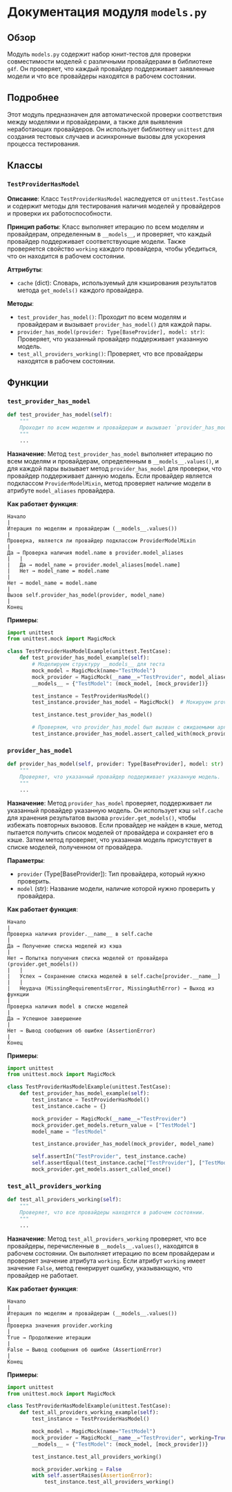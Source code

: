 # Документация модуля `models.py`

## Обзор

Модуль `models.py` содержит набор юнит-тестов для проверки совместимости моделей с различными провайдерами в библиотеке `g4f`. Он проверяет, что каждый провайдер поддерживает заявленные модели и что все провайдеры находятся в рабочем состоянии.

## Подробнее

Этот модуль предназначен для автоматической проверки соответствия между моделями и провайдерами, а также для выявления неработающих провайдеров. Он использует библиотеку `unittest` для создания тестовых случаев и асинхронные вызовы для ускорения процесса тестирования.

## Классы

### `TestProviderHasModel`

**Описание**: Класс `TestProviderHasModel` наследуется от `unittest.TestCase` и содержит методы для тестирования наличия моделей у провайдеров и проверки их работоспособности.

**Принцип работы**:
Класс выполняет итерацию по всем моделям и провайдерам, определенным в `__models__`, и проверяет, что каждый провайдер поддерживает соответствующие модели. Также проверяется свойство `working` каждого провайдера, чтобы убедиться, что он находится в рабочем состоянии.

**Аттрибуты**:
- `cache` (dict): Словарь, используемый для кэширования результатов метода `get_models()` каждого провайдера.

**Методы**:
- `test_provider_has_model()`: Проходит по всем моделям и провайдерам и вызывает `provider_has_model()` для каждой пары.
- `provider_has_model(provider: Type[BaseProvider], model: str)`: Проверяет, что указанный провайдер поддерживает указанную модель.
- `test_all_providers_working()`: Проверяет, что все провайдеры находятся в рабочем состоянии.

## Функции

### `test_provider_has_model`

```python
def test_provider_has_model(self):
    """
    Проходит по всем моделям и провайдерам и вызывает `provider_has_model()` для каждой пары.
    """
    ...
```

**Назначение**: Метод `test_provider_has_model` выполняет итерацию по всем моделям и провайдерам, определенным в `__models__.values()`, и для каждой пары вызывает метод `provider_has_model` для проверки, что провайдер поддерживает данную модель. Если провайдер является подклассом `ProviderModelMixin`, метод проверяет наличие модели в атрибуте `model_aliases` провайдера.

**Как работает функция**:

```
Начало
|
Итерация по моделям и провайдерам (__models__.values())
|
Проверка, является ли провайдер подклассом ProviderModelMixin
|
Да → Проверка наличия model.name в provider.model_aliases
|   |
|   Да → model_name = provider.model_aliases[model.name]
|   Нет → model_name = model.name
|
Нет → model_name = model.name
|
Вызов self.provider_has_model(provider, model_name)
|
Конец
```

**Примеры**:

```python
import unittest
from unittest.mock import MagicMock

class TestProviderHasModelExample(unittest.TestCase):
    def test_provider_has_model_example(self):
        # Моделируем структуру __models__ для теста
        mock_model = MagicMock(name="TestModel")
        mock_provider = MagicMock(__name__="TestProvider", model_aliases={"TestModel": "TestModelAlias"})
        __models__ = {"TestModel": (mock_model, [mock_provider])}

        test_instance = TestProviderHasModel()
        test_instance.provider_has_model = MagicMock()  # Мокируем provider_has_model для проверки вызова

        test_instance.test_provider_has_model()

        # Проверяем, что provider_has_model был вызван с ожидаемыми аргументами
        test_instance.provider_has_model.assert_called_with(mock_provider, "TestModelAlias")

```

### `provider_has_model`

```python
def provider_has_model(self, provider: Type[BaseProvider], model: str):
    """
    Проверяет, что указанный провайдер поддерживает указанную модель.
    """
    ...
```

**Назначение**: Метод `provider_has_model` проверяет, поддерживает ли указанный провайдер указанную модель. Он использует кэш `self.cache` для хранения результатов вызова `provider.get_models()`, чтобы избежать повторных вызовов. Если провайдер не найден в кэше, метод пытается получить список моделей от провайдера и сохраняет его в кэше. Затем метод проверяет, что указанная модель присутствует в списке моделей, полученном от провайдера.

**Параметры**:
- `provider` (Type[BaseProvider]): Тип провайдера, который нужно проверить.
- `model` (str): Название модели, наличие которой нужно проверить у провайдера.

**Как работает функция**:

```
Начало
|
Проверка наличия provider.__name__ в self.cache
|
Да → Получение списка моделей из кэша
|
Нет → Попытка получения списка моделей от провайдера (provider.get_models())
|   |
|   Успех → Сохранение списка моделей в self.cache[provider.__name__]
|   |
|   Неудача (MissingRequirementsError, MissingAuthError) → Выход из функции
|
Проверка наличия model в списке моделей
|
Да → Успешное завершение
|
Нет → Вывод сообщения об ошибке (AssertionError)
|
Конец
```

**Примеры**:

```python
import unittest
from unittest.mock import MagicMock

class TestProviderHasModelExample(unittest.TestCase):
    def test_provider_has_model_example(self):
        test_instance = TestProviderHasModel()
        test_instance.cache = {}

        mock_provider = MagicMock(__name__="TestProvider")
        mock_provider.get_models.return_value = ["TestModel"]
        model_name = "TestModel"

        test_instance.provider_has_model(mock_provider, model_name)

        self.assertIn("TestProvider", test_instance.cache)
        self.assertEqual(test_instance.cache["TestProvider"], ["TestModel"])
        mock_provider.get_models.assert_called_once()
```

### `test_all_providers_working`

```python
def test_all_providers_working(self):
    """
    Проверяет, что все провайдеры находятся в рабочем состоянии.
    """
    ...
```

**Назначение**: Метод `test_all_providers_working` проверяет, что все провайдеры, перечисленные в `__models__.values()`, находятся в рабочем состоянии. Он выполняет итерацию по всем провайдерам и проверяет значение атрибута `working`. Если атрибут `working` имеет значение `False`, метод генерирует ошибку, указывающую, что провайдер не работает.

**Как работает функция**:

```
Начало
|
Итерация по моделям и провайдерам (__models__.values())
|
Проверка значения provider.working
|
True → Продолжение итерации
|
False → Вывод сообщения об ошибке (AssertionError)
|
Конец
```

**Примеры**:

```python
import unittest
from unittest.mock import MagicMock

class TestProviderHasModelExample(unittest.TestCase):
    def test_all_providers_working_example(self):
        test_instance = TestProviderHasModel()

        mock_model = MagicMock(name="TestModel")
        mock_provider = MagicMock(__name__="TestProvider", working=True)
        __models__ = {"TestModel": (mock_model, [mock_provider])}

        test_instance.test_all_providers_working()

        mock_provider.working = False
        with self.assertRaises(AssertionError):
            test_instance.test_all_providers_working()